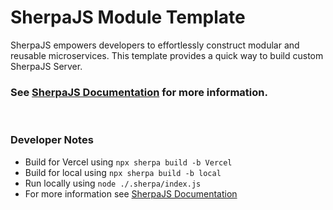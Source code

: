 # SherpaJS Module Template
SherpaJS empowers developers to effortlessly construct modular and reusable
microservices. This template provides a quick way to build custom SherpaJS Server.

### See [SherpaJS Documentation](https://github.com/sellersindustry/SherpaJS) for more information.

<br>

### Developer Notes
 - Build for Vercel using `npx sherpa build -b Vercel`
 - Build for local using `npx sherpa build -b local`
 - Run locally using `node ./.sherpa/index.js`
 - For more information see [SherpaJS Documentation](https://github.com/sellersindustry/SherpaJS)
